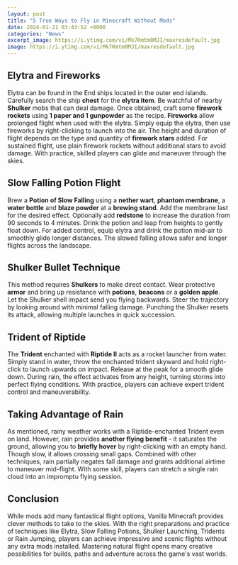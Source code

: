 ```yaml
---
layout: post
title: "5 True Ways to Fly in Minecraft Without Mods"
date: 2024-01-21 03:43:52 +0000
categories: "News"
excerpt_image: https://i.ytimg.com/vi/Mk7Rmtm0MJI/maxresdefault.jpg
image: https://i.ytimg.com/vi/Mk7Rmtm0MJI/maxresdefault.jpg
---
```


## Elytra and Fireworks
Elytra can be found in the End ships located in the outer end islands. Carefully search the ship **chest** for the **elytra item**. Be watchful of nearby **Shulker** mobs that can deal damage. 
Once obtained, craft some **firework rockets** using **1 paper and 1 gunpowder** as the recipe. **Fireworks** allow prolonged flight when used with the elytra. Simply equip the elytra, then use fireworks by right-clicking to launch into the air. 
The height and duration of flight depends on the type and quantity of **firework stars** added. For sustained flight, use plain firework rockets without additional stars to avoid damage. With practice, skilled players can glide and maneuver through the skies.
## Slow Falling Potion Flight
Brew a **Potion of Slow Falling** using a **nether wart**, **phantom membrane**, a **water bottle** and **blaze powder** at a **brewing stand**. 
Add the membrane last for the desired effect. Optionally add **redstone** to increase the duration from 90 seconds to 4 minutes. 
Drink the potion and leap from heights to gently float down. For added control, equip elytra and drink the potion mid-air to smoothly glide longer distances. The slowed falling allows safer and longer flights across the landscape.
## Shulker Bullet Technique 
This method requires **Shulkers** to make direct contact. Wear protective **armor** and bring up resistance with **potions**, **beacons** or a **golden apple**. 
Let the Shulker shell impact send you flying backwards. Steer the trajectory by looking around with minimal falling damage. Punching the Shulker resets its attack, allowing multiple launches in quick succession.
## Trident of Riptide
The **Trident** enchanted with **Riptide II** acts as a rocket launcher from water. Simply stand in water, throw the enchanted trident skyward and hold right-click to launch upwards on impact. 
Release at the peak for a smooth glide down. During rain, the effect activates from any height, turning storms into perfect flying conditions. With practice, players can achieve expert trident control and maneuverability.
## Taking Advantage of Rain
As mentioned, rainy weather works with a Riptide-enchanted Trident even on land. However, rain provides **another flying benefit** - it saturates the ground, allowing you to **briefly hover** by right-clicking with an empty hand. 
Though slow, it allows crossing small gaps. Combined with other techniques, rain partially negates fall damage and grants additional airtime to maneuver mid-flight. With some skill, players can stretch a single rain cloud into an impromptu flying session.
## Conclusion
While mods add many fantastical flight options, Vanilla Minecraft provides clever methods to take to the skies. With the right preparations and practice of techniques like Elytra, Slow Falling Potions, Shulker Launching, Tridents or Rain Jumping, players can achieve impressive and scenic flights without any extra mods installed. Mastering natural flight opens many creative possibilities for builds, paths and adventure across the game's vast worlds.